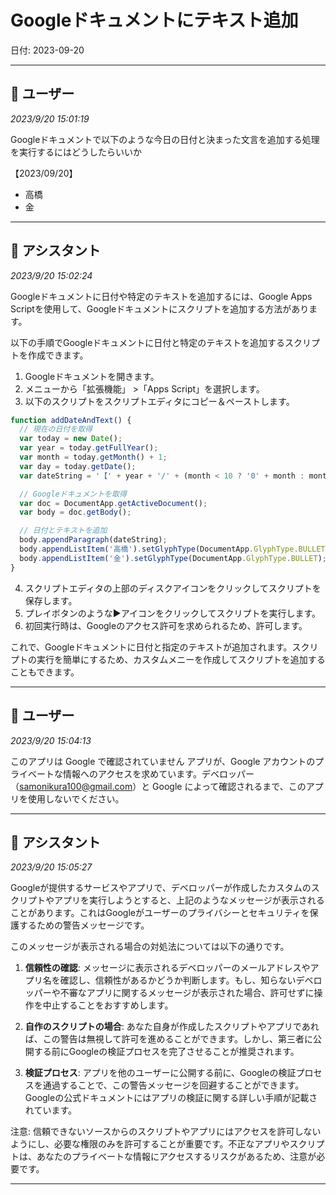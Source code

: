 # Googleドキュメントにテキスト追加

日付: 2023-09-20

---

## 👤 ユーザー
*2023/9/20 15:01:19*

Googleドキュメントで以下のような今日の日付と決まった文言を追加する処理を実行するにはどうしたらいいか

【2023/09/20】
- 高橋
- 金

---

## 🤖 アシスタント
*2023/9/20 15:02:24*

Googleドキュメントに日付や特定のテキストを追加するには、Google Apps Scriptを使用して、Googleドキュメントにスクリプトを追加する方法があります。

以下の手順でGoogleドキュメントに日付と特定のテキストを追加するスクリプトを作成できます。

1. Googleドキュメントを開きます。
2. メニューから「拡張機能」 >「Apps Script」を選択します。
3. 以下のスクリプトをスクリプトエディタにコピー＆ペーストします。

```javascript
function addDateAndText() {
  // 現在の日付を取得
  var today = new Date();
  var year = today.getFullYear();
  var month = today.getMonth() + 1;
  var day = today.getDate();
  var dateString = '【' + year + '/' + (month < 10 ? '0' + month : month) + '/' + (day < 10 ? '0' + day : day) + '】';

  // Googleドキュメントを取得
  var doc = DocumentApp.getActiveDocument();
  var body = doc.getBody();

  // 日付とテキストを追加
  body.appendParagraph(dateString);
  body.appendListItem('高橋').setGlyphType(DocumentApp.GlyphType.BULLET);
  body.appendListItem('金').setGlyphType(DocumentApp.GlyphType.BULLET);
}

```

4. スクリプトエディタの上部のディスクアイコンをクリックしてスクリプトを保存します。
5. プレイボタンのような▶️アイコンをクリックしてスクリプトを実行します。
6. 初回実行時は、Googleのアクセス許可を求められるため、許可します。

これで、Googleドキュメントに日付と指定のテキストが追加されます。スクリプトの実行を簡単にするため、カスタムメニーを作成してスクリプトを追加することもできます。

---

## 👤 ユーザー
*2023/9/20 15:04:13*

このアプリは Google で確認されていません
アプリが、Google アカウントのプライベートな情報へのアクセスを求めています。デベロッパー（samonikura100@gmail.com）と Google によって確認されるまで、このアプリを使用しないでください。

---

## 🤖 アシスタント
*2023/9/20 15:05:27*

Googleが提供するサービスやアプリで、デベロッパーが作成したカスタムのスクリプトやアプリを実行しようとすると、上記のようなメッセージが表示されることがあります。これはGoogleがユーザーのプライバシーとセキュリティを保護するための警告メッセージです。

このメッセージが表示される場合の対処法については以下の通りです。

1. **信頼性の確認**: メッセージに表示されるデベロッパーのメールアドレスやアプリ名を確認し、信頼性があるかどうか判断します。もし、知らないデベロッパーや不審なアプリに関するメッセージが表示された場合、許可せずに操作を中止することをおすすめします。

2. **自作のスクリプトの場合**: あなた自身が作成したスクリプトやアプリであれば、この警告は無視して許可を進めることができます。しかし、第三者に公開する前にGoogleの検証プロセスを完了させることが推奨されます。

3. **検証プロセス**: アプリを他のユーザーに公開する前に、Googleの検証プロセスを通過することで、この警告メッセージを回避することができます。Googleの公式ドキュメントにはアプリの検証に関する詳しい手順が記載されています。

注意: 信頼できないソースからのスクリプトやアプリにはアクセスを許可しないようにし、必要な権限のみを許可することが重要です。不正なアプリやスクリプトは、あなたのプライベートな情報にアクセスするリスクがあるため、注意が必要です。

---
